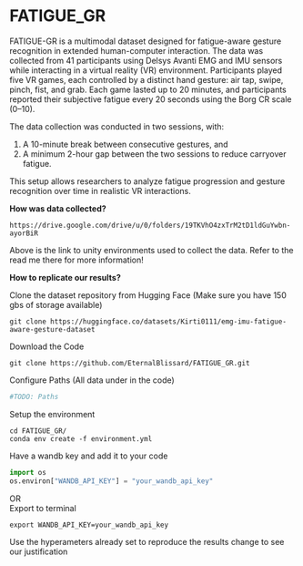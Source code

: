# FATIGUE_GR

FATIGUE-GR is a multimodal dataset designed for fatigue-aware gesture recognition in extended human-computer interaction. The data was collected from 41 participants using Delsys Avanti EMG and IMU sensors while interacting in a virtual reality (VR) environment. Participants played five VR games, each controlled by a distinct hand gesture: air tap, swipe, pinch, fist, and grab. Each game lasted up to 20 minutes, and participants reported their subjective fatigue every 20 seconds using the Borg CR scale (0–10).

The data collection was conducted in two sessions, with:
1. A 10-minute break between consecutive gestures, and
2. A minimum 2-hour gap between the two sessions to reduce carryover fatigue.

This setup allows researchers to analyze fatigue progression and gesture recognition over time in realistic VR interactions.

<b> How was data collected? </b> <br>
```
https://drive.google.com/drive/u/0/folders/19TKVhO4zxTrM2tD1ldGuYwbn-ayorBiR
```
Above is the link to unity environments used to collect the data. Refer to the read me there for more information!

<b>How to replicate our results?</b><br>

Clone the dataset repository from Hugging Face (Make sure you have 150 gbs of storage available)
```
git clone https://huggingface.co/datasets/Kirti0111/emg-imu-fatigue-aware-gesture-dataset
```

Download the Code
```
git clone https://github.com/EternalBlissard/FATIGUE_GR.git
```

Configure Paths (All data under in the code)
```python
#TODO: Paths
```

Setup the environment
```
cd FATIGUE_GR/
conda env create -f environment.yml
```

Have a wandb key and add it to your code
```python
import os
os.environ["WANDB_API_KEY"] = "your_wandb_api_key"
```
OR <br>
Export to terminal
```
export WANDB_API_KEY=your_wandb_api_key
```
Use the hyperameters already set to reproduce the results change to see our justification

